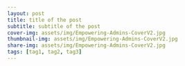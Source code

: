 ```yaml
---
layout: post
title: title of the post
subtitle: subtitle of the post
cover-img: assets/img/Empowering-Admins-CoverV2.jpg
thumbnail-img: assets/img/Empowering-Admins-CoverV2.jpg
share-img: assets/img/Empowering-Admins-CoverV2.jpg
tags: [tag1, tag2, tag3]
---
```

